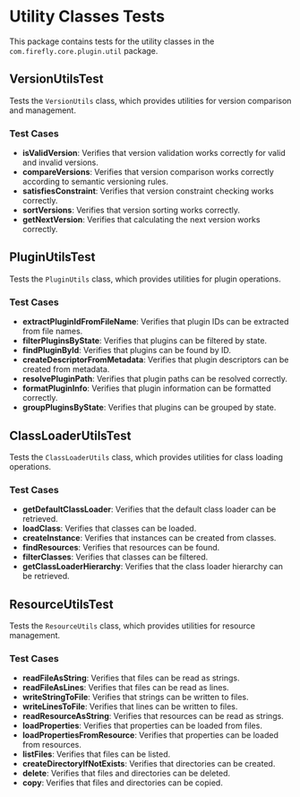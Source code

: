 # Utility Classes Tests

This package contains tests for the utility classes in the `com.firefly.core.plugin.util` package.

## VersionUtilsTest

Tests the `VersionUtils` class, which provides utilities for version comparison and management.

### Test Cases

- **isValidVersion**: Verifies that version validation works correctly for valid and invalid versions.
- **compareVersions**: Verifies that version comparison works correctly according to semantic versioning rules.
- **satisfiesConstraint**: Verifies that version constraint checking works correctly.
- **sortVersions**: Verifies that version sorting works correctly.
- **getNextVersion**: Verifies that calculating the next version works correctly.

## PluginUtilsTest

Tests the `PluginUtils` class, which provides utilities for plugin operations.

### Test Cases

- **extractPluginIdFromFileName**: Verifies that plugin IDs can be extracted from file names.
- **filterPluginsByState**: Verifies that plugins can be filtered by state.
- **findPluginById**: Verifies that plugins can be found by ID.
- **createDescriptorFromMetadata**: Verifies that plugin descriptors can be created from metadata.
- **resolvePluginPath**: Verifies that plugin paths can be resolved correctly.
- **formatPluginInfo**: Verifies that plugin information can be formatted correctly.
- **groupPluginsByState**: Verifies that plugins can be grouped by state.

## ClassLoaderUtilsTest

Tests the `ClassLoaderUtils` class, which provides utilities for class loading operations.

### Test Cases

- **getDefaultClassLoader**: Verifies that the default class loader can be retrieved.
- **loadClass**: Verifies that classes can be loaded.
- **createInstance**: Verifies that instances can be created from classes.
- **findResources**: Verifies that resources can be found.
- **filterClasses**: Verifies that classes can be filtered.
- **getClassLoaderHierarchy**: Verifies that the class loader hierarchy can be retrieved.

## ResourceUtilsTest

Tests the `ResourceUtils` class, which provides utilities for resource management.

### Test Cases

- **readFileAsString**: Verifies that files can be read as strings.
- **readFileAsLines**: Verifies that files can be read as lines.
- **writeStringToFile**: Verifies that strings can be written to files.
- **writeLinesToFile**: Verifies that lines can be written to files.
- **readResourceAsString**: Verifies that resources can be read as strings.
- **loadProperties**: Verifies that properties can be loaded from files.
- **loadPropertiesFromResource**: Verifies that properties can be loaded from resources.
- **listFiles**: Verifies that files can be listed.
- **createDirectoryIfNotExists**: Verifies that directories can be created.
- **delete**: Verifies that files and directories can be deleted.
- **copy**: Verifies that files and directories can be copied.

